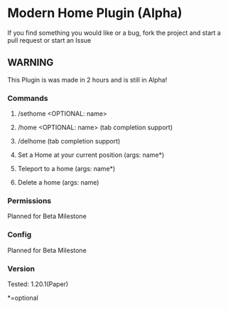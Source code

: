 # Modern Home Plugin (Alpha)

If you find something you would like or a bug, fork the project and start a pull request or start an Issue


## WARNING

This Plugin is was made in 2 hours and is still in Alpha!

### Commands
1. /sethome <OPTIONAL: name>
2. /home <OPTIONAL: name> (tab completion support)
3. /delhome <name> (tab completion support)

1. Set a Home at your current position (args: name*)
2. Teleport to a home (args: name*)
3. Delete a home (args: name)

### Permissions
Planned for Beta Milestone

### Config
Planned for Beta Milestone

### Version 
Tested: 1.20.1(Paper)

*=optional
